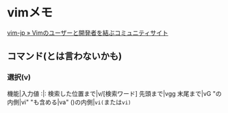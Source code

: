 # vimメモ
[vim\-jp » Vimのユーザーと開発者を結ぶコミュニティサイト](http://vim-jp.org/)

## コマンド(とは言わないかも)

### 選択(v)

機能|入力値
:|:
検索した位置まで|v/[検索ワード]
先頭まで|vgg
末尾まで|vG
"の内側|vi"
"も含める|va"
()の内側|`vi(`または`vi)`
